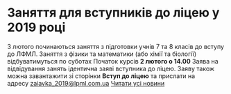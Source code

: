 
# Заняття для вступників до ліцею у 2019 році
З лютого починаються заняття з підготовки учнів 7 та 8 класів до вступу до ЛФМЛ.
Заняття з фізики та математики (або хімії та біології) відбуватимуться по суботах
Початок курсів **2 лютого о 14.00**
Заява на відвідування занять ідентична заяві вступника до ліцею.
Заяву також можна завантажити зі сторінки **Вступ до ліцею** та прислати на адресу zaiavka_2019@lpml.com.ua
[Читати усі новини](/news)
       